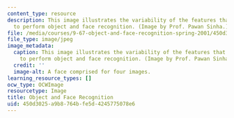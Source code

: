 ```yaml
---
content_type: resource
description: This image illustrates the variability of the features that can be used
  to perform object and face recognition. (Image by Prof. Pawan Sinha.)
file: /media/courses/9-67-object-and-face-recognition-spring-2001/450d3025a9b8764bfe5d4245775078e6_9-67s01.jpg
file_type: image/jpeg
image_metadata:
  caption: This image illustrates the variability of the features that can be used
    to perform object and face recognition. (Image by Prof. Pawan Sinha.)
  credit: ''
  image-alt: A face comprised for four images.
learning_resource_types: []
ocw_type: OCWImage
resourcetype: Image
title: Object and Face Recognition
uid: 450d3025-a9b8-764b-fe5d-4245775078e6
---
```

